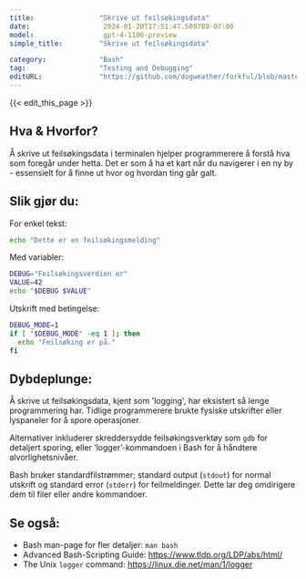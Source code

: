 ```yaml
---
title:                "Skrive ut feilsøkingsdata"
date:                  2024-01-20T17:51:47.509789-07:00
model:                 gpt-4-1106-preview
simple_title:         "Skrive ut feilsøkingsdata"

category:             "Bash"
tag:                  "Testing and Debugging"
editURL:              "https://github.com/dogweather/forkful/blob/master/content/no/bash/printing-debug-output.md"
---
```


{{< edit_this_page >}}

## Hva & Hvorfor?
Å skrive ut feilsøkingsdata i terminalen hjelper programmerere å forstå hva som foregår under hetta. Det er som å ha et kart når du navigerer i en ny by - essensielt for å finne ut hvor og hvordan ting går galt.

## Slik gjør du:
For enkel tekst:
```Bash
echo "Dette er en feilsøkingsmelding"
```

Med variabler:
```Bash
DEBUG="Feilsøkingsverdien er"
VALUE=42
echo "$DEBUG $VALUE"
```

Utskrift med betingelse:
```Bash
DEBUG_MODE=1
if [ "$DEBUG_MODE" -eq 1 ]; then
  echo "Feilsøking er på."
fi
```

## Dybdeplunge:
Å skrive ut feilsøkingsdata, kjent som 'logging', har eksistert så lenge programmering har. Tidlige programmerere brukte fysiske utskrifter eller lyspaneler for å spore operasjoner.

Alternativer inkluderer skreddersydde feilsøkingsverktøy som `gdb` for detaljert sporing, eller ‘logger’-kommandoen i Bash for å håndtere alvorlighetsnivåer.

Bash bruker standardfilstrømmer; standard output (`stdout`) for normal utskrift og standard error (`stderr`) for feilmeldinger. Dette lar deg omdirigere dem til filer eller andre kommandoer.

## Se også:
- Bash man-page for fler detaljer: `man bash`
- Advanced Bash-Scripting Guide: https://www.tldp.org/LDP/abs/html/
- The Unix `logger` command: https://linux.die.net/man/1/logger
